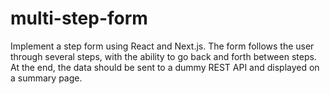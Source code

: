 # multi-step-form
Implement a step form using React and Next.js. The form follows the user through several steps, with the ability to go back and forth between steps. At the end, the data should be sent to a dummy REST API and displayed on a summary page.
